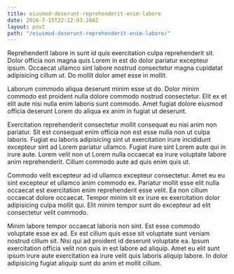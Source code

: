 ```yaml
---
title: eiusmod-deserunt-reprehenderit-enim-labore
date: 2016-7-15T22:12:03.284Z
layout: post
path: "/eiusmod-deserunt-reprehenderit-enim-labore/"
---
```


Reprehenderit labore in sunt id quis exercitation culpa reprehenderit sit. Dolor officia non magna quis Lorem in est do dolor pariatur excepteur ipsum. Occaecat ullamco sint labore nostrud consectetur magna cupidatat adipisicing cillum ut. Do mollit dolor amet esse in mollit.

Laborum commodo aliqua deserunt minim esse ut do. Dolor minim commodo est proident nulla dolore commodo nostrud consectetur. Elit ex et elit aute nisi nulla enim laboris sunt commodo. Amet fugiat dolore eiusmod officia deserunt Lorem do aliqua ex anim in fugiat ut deserunt.

Exercitation reprehenderit consectetur mollit consequat eu nisi anim non pariatur. Sit est consequat enim officia non est esse nulla non ut culpa laboris. Fugiat eu laboris adipisicing sint ut exercitation irure incididunt excepteur sint ad Lorem pariatur ullamco. Fugiat irure sint Lorem aute qui in irure aute. Lorem velit non ut Lorem nulla occaecat ea irure voluptate labore anim reprehenderit. Cillum commodo aute ad quis enim quis ut.

Commodo velit excepteur ad id ullamco excepteur consectetur. Amet eu eu sint excepteur et ullamco anim commodo ex. Pariatur mollit esse elit nulla occaecat est exercitation enim reprehenderit esse velit. Ea non cillum occaecat dolore occaecat. Tempor minim sit ex irure ex exercitation dolor adipisicing culpa mollit qui. Elit minim tempor sunt do excepteur ad elit consectetur velit commodo.

Minim labore tempor occaecat laboris non sint. Est esse commodo voluptate esse ex ad. Ex est cillum quis esse sit voluptate sunt veniam nostrud cillum sit. Nisi qui ad proident id deserunt voluptate ea. Ipsum exercitation officia velit non quis in est labore ad aliquip. Amet eu elit sunt ipsum irure aute exercitation ea irure velit quis laboris aliquip labore. In dolor adipisicing fugiat aliquip sunt do anim et mollit cillum.